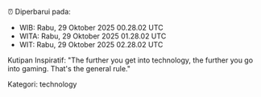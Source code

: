⏰ Diperbarui pada:
- WIB: Rabu, 29 Oktober 2025 00.28.02 UTC
- WITA: Rabu, 29 Oktober 2025 01.28.02 UTC
- WIT: Rabu, 29 Oktober 2025 02.28.02 UTC

Kutipan Inspiratif:
"The further you get into technology, the further you go into gaming. That's the general rule."


Kategori: technology

